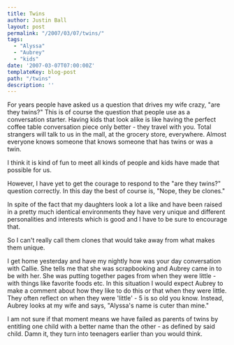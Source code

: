 ```yaml
---
title: Twins
author: Justin Ball
layout: post
permalink: "/2007/03/07/twins/"
tags:
  - "Alyssa"
  - "Aubrey"
  - "kids"
date: '2007-03-07T07:00:00Z'
templateKey: blog-post
path: "/twins"
description: ''
---
```


For years people have asked us a question that drives my wife crazy, "are they twins?" This is of course the question that people use as a conversation starter. Having kids that look alike is like having the perfect coffee table conversation piece only better - they travel with you. Total strangers will talk to us in the mall, at the grocery store, everywhere. Almost everyone knows someone that knows someone that has twins or was a twin.

I think it is kind of fun to meet all kinds of people and kids have made that possible for us.

However, I have yet to get the courage to respond to the "are they twins?" question correctly. In this day the best of course is, "Nope, they be clones."

In spite of the fact that my daughters look a lot a like and have been raised in a pretty much identical environments they have very unique and different personalities and interests which is good and I have to be sure to encourage that.

So I can't really call them clones that would take away from what makes them unique.

I get home yesterday and have my nightly how was your day conversation with Callie. She tells me that she was scrapbooking and Aubrey came in to be with her. She was putting together pages from when they were little - with things like favorite foods etc. In this situation I would expect Aubrey to make a comment about how they like to do this or that when they were little. They often reflect on when they were 'little' - 5 is so old you know. Instead, Aubrey looks at my wife and says, "Alyssa's name is cuter than mine."

I am not sure if that moment means we have failed as parents of twins by entitling one child with a better name than the other - as defined by said child. Damn it, they turn into teenagers earlier than you would think.
